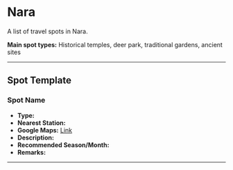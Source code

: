 # Nara

A list of travel spots in Nara.

**Main spot types:** Historical temples, deer park, traditional gardens, ancient sites

---

## Spot Template

### Spot Name

- **Type:** 
- **Nearest Station:** 
- **Google Maps:** [Link]()
- **Description:** 
- **Recommended Season/Month:** 
- **Remarks:** 

---

<!-- Copy and use the above template for each spot entry -->